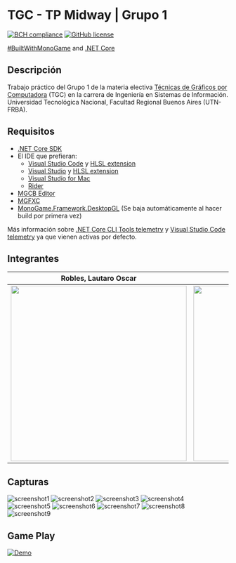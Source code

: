 # TGC - TP Midway | Grupo 1

[![BCH compliance](https://bettercodehub.com/edge/badge/tgc-utn/tgc-monogame-tp?branch=master)](https://bettercodehub.com/)
[![GitHub license](https://img.shields.io/github/license/tgc-utn/tgc-monogame-tp.svg)](https://github.com/tgc-utn/tgc-monogame-tp/blob/master/LICENSE)

[#BuiltWithMonoGame](http://www.monogame.net) and [.NET Core](https://dotnet.microsoft.com)

## Descripción

Trabajo práctico del Grupo 1 de la materia electiva [Técnicas de Gráficos por Computadora](http://tgc-utn.github.io/) (TGC) en la carrera de Ingeniería en Sistemas de Información. Universidad Tecnológica Nacional, Facultad Regional Buenos Aires (UTN-FRBA).

## Requisitos

- [.NET Core SDK](https://docs.microsoft.com/dotnet/core/install/sdk)
- El IDE que prefieran:
  - [Visual Studio Code](https://code.visualstudio.com) y [HLSL extension](https://marketplace.visualstudio.com/items?itemName=TimGJones.hlsltools)
  - [Visual Studio](https://visualstudio.microsoft.com/es/vs) y [HLSL extension](https://marketplace.visualstudio.com/items?itemName=TimGJones.HLSLToolsforVisualStudio)
  - [Visual Studio for Mac](https://visualstudio.microsoft.com/es/vs/mac)
  - [Rider](https://www.jetbrains.com/rider)
- [MGCB Editor](https://docs.monogame.net/articles/tools/mgcb_editor.html)
- [MGFXC](https://docs.monogame.net/articles/tools/mgfxc.html)
- [MonoGame.Framework.DesktopGL](https://www.nuget.org/packages/MonoGame.Framework.DesktopGL) (Se baja automáticamente al hacer build por primera vez)

Más información sobre [.NET Core CLI Tools telemetry](https://aka.ms/dotnet-cli-telemetry) y [Visual Studio Code telemetry](https://code.visualstudio.com/docs/getstarted/telemetry) ya que vienen activas por defecto.

## Integrantes

| Robles, Lautaro Oscar                                                                                | Villarreal, Juan Pablo                                                                                |
| ---------------------------------------------------------------------------------------------------- | ----------------------------------------------------------------------------------------------------- |
| <img src="https://lh3.googleusercontent.com/a-/AOh14Gi4-dT5kOJpFWCWe4N181U8O9re40z68WFM37xX=s288-p-rw-no" height="400"> | <img src="https://drive.google.com/uc?export=view&id=1l-Zasbo56CkIiEdf6rVBI3Ij_SHXtRdw" height="400"> |

## Capturas

![screenshot1](https://drive.google.com/uc?export=view&id=1Hz4zn5PpkWKNO1zYmG3c1C4lw5mMyfaj)
![screenshot2](https://drive.google.com/uc?export=view&id=18AxiVLPrEjwuK8yNngIsyhXN02klnuPy)
![screenshot3](https://drive.google.com/uc?export=view&id=1YvJf3dFNa2BkBredt8ICvsJNoCZjQDET)
![screenshot4](https://drive.google.com/uc?export=view&id=12Y9ZpJEBpnIGeLUg1JNEwvf2GQs1kvC8)
![screenshot5](https://drive.google.com/uc?export=view&id=135wUEogZxYhRXCbt1qvHGWSRE30u99bH)
![screenshot6](https://drive.google.com/uc?export=view&id=1HNe2UTVUhuKFlD12E4XqaeYS6eRxrWdL)
![screenshot7](https://drive.google.com/uc?export=view&id=1ga89BGw68fAMWN12ThFicB0qXGp3XIhb)
![screenshot8](https://drive.google.com/uc?export=view&id=1tkUTFrtdyGWeS_G5wwL21RVri2XGUpf_)
![screenshot9](https://drive.google.com/uc?export=view&id=1bwpsCEVsHUskgbOHBq6Qgho85EtoZz0i)

## Game Play

[![Demo](https://img.youtube.com/vi/EsYz3chMKfo/0.jpg)](https://www.youtube.com/watch?v=EsYz3chMKfo)
